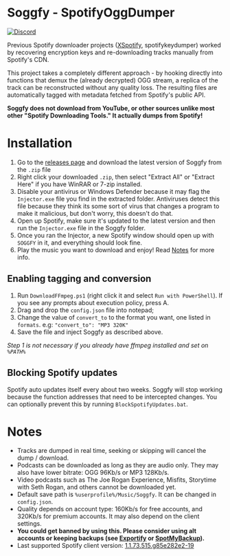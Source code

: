 # Soggfy - SpotifyOggDumper
[![Discord](https://discord.com/api/guilds/897274718942531594/widget.png)](https://discord.gg/syc9aMDVBf)

Previous Spotify downloader projects ([XSpotify](https://web.archive.org/web/20200303145624/https://github.com/meik97/XSpotify), spotifykeydumper) worked by recovering encryption keys and re-downloading tracks manually from Spotify's CDN.

This project takes a completely different approach - by hooking directly into functions that demux the (already decrypted) OGG stream, a replica of the track can be reconstructed without any quality loss. The resulting files are automatically tagged with metadata fetched from Spotify's public API.

**Soggfy does not download from YouTube, or other sources unlike most other "Spotify Downloading Tools." It actually dumps from Spotify!**

# Installation
1. Go to the [releases page](https://github.com/Rafiuth/Soggfy/releases) and download the latest version of Soggfy from the `.zip` file
2. Right click your downloaded `.zip`, then select "Extract All" or "Extract Here" if you have WinRAR or 7-zip installed.
3. Disable your antivirus or Windows Defender because it may flag the `Injector.exe` file you find in the extracted folder. Antiviruses detect this file because they think its some sort of virus that changes a program to make it malicious, but don't worry, this doesn't do that.
4. Open up Spotify, make sure it's updated to the latest version and then run the `Injector.exe` file in the Soggfy folder.
5. Once you ran the Injector, a new Spotify window should open up with `SOGGFY` in it, and everything should look fine.
6. Play the music you want to download and enjoy! Read [Notes](https://github.com/Rafiuth/Soggfy#Notes) for more info.

## Enabling tagging and conversion
1. Run `DownloadFFmpeg.ps1` (right click it and select `Run with PowerShell`). If you see any prompts about execution policy, press A.
2. Drag and drop the `config.json` file into notepad;
3. Change the value of `convert_to` to the format you want, one listed in `formats`. e.g: `"convert_to": "MP3 320K"`
4. Save the file and inject Soggfy as described above.

_Step 1 is not necessary if you already have ffmpeg installed and set on `%PATH%`_

## Blocking Spotify updates
Spotify auto updates itself every about two weeks. Soggfy will stop working because the function addresses that need to be intercepted changes.
You can optionally prevent this by running `BlockSpotifyUpdates.bat`.
   
# Notes
- Tracks are dumped in real time, seeking or skipping will cancel the dump / download.
- Podcasts can be downloaded as long as they are audio only. They may also have lower bitrate: OGG 96Kb/s or MP3 128Kb/s.
- Video podcasts such as The Joe Rogan Experience, Misfits, Storytime with Seth Rogan, and others cannot be downloaded yet.
- Default save path is `%userprofile%/Music/Soggfy`. It can be changed in `config.json`.
- Quality depends on account type: 160Kb/s for free accounts, and 320Kb/s for premium accounts. It may also depend on the client settings.
- **You could get banned by using this. Please consider using alt accounts or keeping backups (see [Exportify](https://watsonbox.github.io/exportify) or [SpotMyBackup](http://www.spotmybackup.com)).**
- Last supported Spotify client version: [1.1.73.515.g85e282e2-19](https://upgrade.scdn.co/upgrade/client/win32-x86/spotify_installer-1.1.73.515.g85e282e2-19.exe)
